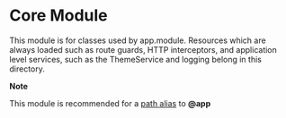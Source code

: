 # **Core Module**

This module is for classes used by app.module. Resources which are always loaded such as route guards, HTTP interceptors, and application level services, such as the ThemeService and logging belong in this directory.

**Note**

This module is recommended for a [path alias](https://angular-folder-structure.readthedocs.io/en/latest/path-alias.html) to **@app**
